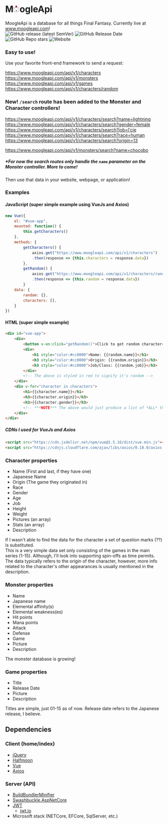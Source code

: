 # M<img src="Mog.Api/wwwroot/images/moogle.png" width="20">ogleApi

MoogleApi is a database for all things Final Fantasy. Currently live at www.moogleapi.com!  
![GitHub release (latest SemVer)](https://img.shields.io/github/v/release/jackfperryjr/mog)
![GitHub Release Date](https://img.shields.io/github/release-date/jackfperryjr/mog)
![GitHub Repo stars](https://img.shields.io/github/stars/jackfperryjr/mog?style=social)
![Website](https://img.shields.io/website?down_color=lightgrey&down_message=down&up_color=green&up_message=up&url=https%3A%2F%2Fwww.moogleapi.com)

### Easy to use!

Use your favorite front-end framework to send a request:

https://www.moogleapi.com/api/v1/characters     
https://www.moogleapi.com/api/v1/monsters   
https://www.moogleapi.com/api/v1/games  
https://www.moogleapi.com/api/v1/characters/random  

### New! ` /search ` route has been added to the Monster and Character controllers! ###

https://www.moogleapi.com/api/v1/characters/search?name=lightning       
https://www.moogleapi.com/api/v1/characters/search?gender=female        
https://www.moogleapi.com/api/v1/characters/search?job=l'cie        
https://www.moogleapi.com/api/v1/characters/search?race=human        
https://www.moogleapi.com/api/v1/characters/search?origin=13        

https://www.moogleapi.com/api/v1/monsters/search?name=chocobo       

##### *For now the search routes only handle the ` name ` parameter on the Monster controller. More to come!

Then use that data in your website, webpage, or application!

### Examples

#### JavaScript (super simple example using VueJs and Axios)

```javascript
new Vue({
    el: "#vue-app",
    mounted: function() {
        this.getCharacters()
    },
    methods: {
        getCharacters() {
            axios.get("https://www.moogleapi.com/api/v1/characters")
            .then(response => {this.characters = response.data})
        },
        getRandom() {
            axios.get("https://www.moogleapi.com/api/v1/characters/random")
            .then(response => {this.random = response.data})
        }
    data: {
        random: {},
        characters: [],
    }
})
```

#### HTML (super simple example)

```html
<div id="vue-app">
    <div>
        <button v-on:click="getRandom()">Click to get random character</button>
        <div>
            <h1 style="color:#cc0000">Name: {{random.name}}</h1>
            <h3 style="color:#cc0000">Origin: {{random.origin}}</h3>
            <h3 style="color:#cc0000">Job/Class: {{random.job}}</h3>
        </div>
        <!-- The above is styled in red to signify it's random -->
    </div>
    <div v-for="character in characters">
        <h1>{{character.name}}</h1>
        <h3>{{character.origin}}</h3>
        <h3>{{character.gender}}</h3>
        <!-- ***NOTE*** The above would just produce a list of *ALL* the characters -->
    </div>
</div>
```

##### CDNs I used for VueJs and Axios
```html
<script src="https://cdn.jsdelivr.net/npm/vue@2.5.16/dist/vue.min.js"></script>
<script src="https://cdnjs.cloudflare.com/ajax/libs/axios/0.18.0/axios.min.js"></script>
```
    
### Character properties

* Name (First and last, if they have one)
* Japanese Name
* Origin (The game they originated in)
* Race
* Gender
* Age
* Job
* Height
* Weight
* Pictures (an array)
* Stats (an array)
* Description

If I wasn't able to find the data for the character a set of question marks (??) is substituted.<br>
This is a very simple data set only consisting of the games in the main series (1-15). Although, I'll look into supporting spin-offs as time permits. The data typically refers to the origin of the character, however, more info related to the character's other appearances is usually mentioned in the description.

### Monster properties

* Name
* Japanese name
* Elemental affinity(s)
* Elemental weakness(es)
* Hit points
* Mana points
* Attack
* Defense
* Game
* Picture
* Description

The monster database is growing! 

### Game properties

* Title
* Release Date
* Picture
* Description

Titles are simple, just 01-15 as of now. Release date refers to the Japanese release, I believe. 

## Dependencies 
### Client (home/index)
* [jQuery](https://github.com/jquery/jquery)
* [Halfmoon](https://github.com/halfmoonui/halfmoon)
* [Vue](https://github.com/vuejs/vue)
* [Axios](https://github.com/axios/axios) 

### Server (API)
* [BuildBundlerMinifier](https://www.nuget.org/packages/BuildBundlerMinifier)
* [Swashbuckle.AspNetCore](https://www.nuget.org/packages/Swashbuckle.AspNetCore/)
* [JWT](https://www.nuget.org/packages/Microsoft.AspNetCore.Authentication.JwtBearer)
    * [jwt.io](https://jwt.io/)
* Microsoft stack (NETCore, EFCore, SqlServer, etc.)